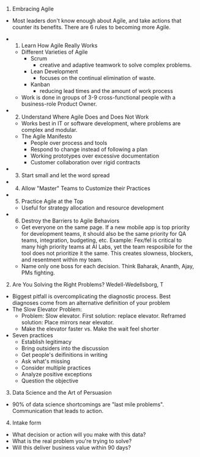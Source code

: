 1. Embracing Agile

- Most leaders don't know enough about Agile, and take actions that counter its benefits. There are 6 rules to becoming more Agile.

- 1. Learn How Agile Really Works

    - Different Varieties of Agile
        - Scrum
            - creative and adaptive teamwork to solve complex problems.
        - Lean Development
            - focuses on the continual elimination of waste.
        - Kanban
            - reducing lead times and the amount of work process
    - Work is done in groups of 3-9 cross-functional people with a business-role Product Owner.

- 2. Understand Where Agile Does and Does Not Work
    - Works best in IT or software development, where problems are complex and modular.
    - The Agile Manifesto
        - People over process and tools
        - Respond to change instead of following a plan
        - Working prototypes over excessive documentation 
        - Customer collaboration over rigid contracts

- 3. Start small and let the word spread
- 4. Allow "Master" Teams to Customize their Practices
- 5. Practice Agile at the Top
    - Useful for strategy allocation and resource development
- 6. Destroy the Barriers to Agile Behaviors
    - Get everyone on the same page. If a new mobile app is top priority for development teams, it should also be the same priority for QA teams, integration, budgeting, etc. Example: Fex/fel is critical to many high priority teams at AI Labs, yet the team resposibile for the tool does not prioritize it the same. This creates slowness, blockers, and resentment within my team.
    - Name only one boss for each decision. Think Baharak, Ananth, Ajay, PMs fighting.

2. Are You Solving the Right Problems? Wedell-Wedellsborg, T

- Biggest pitfall is overcomplicating the diagnostic process. Best diagnoses come from an alternative definition of your problem
- The Slow Elevator Problem:
    - Problem: Slow elevator. First solution: replace elevator. Reframed solution: Place mirrors near elevator.
    - Make the elevator faster vs. Make the wait feel shorter
- Seven practices
    - Establish legitimacy
    - Bring outsiders into the discussion
    - Get people's deifinitions in writing
    - Ask what's missing
    - Consider multiple practices
    - Analyze positive exceptions
    - Question the objective

3. Data Science and the Art of Persuasion
- 90% of data science shortcomings are "last mile problems". Communication that leads to action.

4. Intake form
- What decision or action will you make with this data?
- What is the real problem you're trying to solve?
- Will this deliver business value within 90 days?